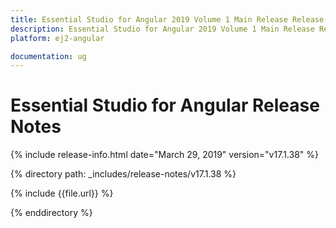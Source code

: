 ```yaml
---
title: Essential Studio for Angular 2019 Volume 1 Main Release Release Notes  
description: Essential Studio for Angular 2019 Volume 1 Main Release Release Notes  
platform: ej2-angular

documentation: ug
---
```


# Essential Studio for  Angular  Release Notes  

{% include release-info.html date="March 29, 2019"  version="v17.1.38"  %} 

{% directory path: _includes/release-notes/v17.1.38 %}

{% include {{file.url}} %}

{% enddirectory %}
